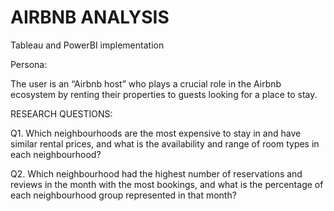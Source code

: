 # AIRBNB ANALYSIS

Tableau and PowerBI implementation

Persona: 

The user is an “Airbnb host” who plays a crucial role in the Airbnb ecosystem by renting their properties to guests looking for a place to stay.

RESEARCH QUESTIONS:

Q1. Which neighbourhoods are the most expensive to stay in and have similar rental prices, and what is the availability and range of room types in each neighbourhood?

Q2. Which neighbourhood had the highest number of reservations and reviews in the month with the most bookings, and what is the percentage of each neighbourhood group represented in that month?




